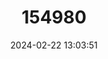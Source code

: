 ---
title: "154980"
category: "Chirodactylus jessicalenorum"
draft: false
date: 2024-02-22 13:03:51
languages:
  English: ["Natal Fingervin", "Natal Fingerfin"]
  Portuguese: ["Pintado de Natal"]
---